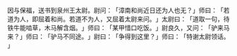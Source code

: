 因与保福，送书到泉州王太尉。尉问：​「漳南和尚近日还为人也无？​」师曰：​「若道为人，即屈着和尚。若道不为人，又屈着太尉来问。​」太尉曰：​「道取一句，待铁牛能啮草，木马解含烟。​」师曰：​「某甲惜口吃饭。​」尉良久，又问：​「驴来马来？​」师曰：​「驴马不同途。​」尉曰：​「争得到这里？​」师曰：​「特谢太尉领话。​」